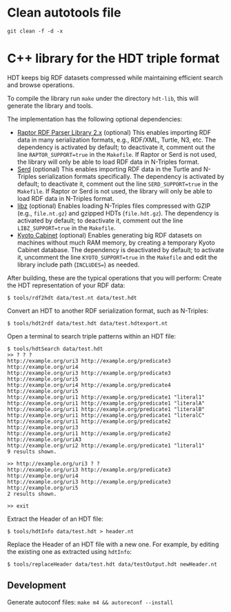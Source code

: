 # Clean autotools file
`git clean -f -d -x`

# C++ library for the HDT triple format
HDT keeps big RDF datasets compressed while maintaining efficient search and browse operations.

To compile the library run `make` under the directory `hdt-lib`, this will generate the library and tools.

The implementation has the following optional dependencies:
- [Raptor RDF Parser Library 2.x](http://librdf.org/raptor/) (optional) This enables importing RDF data in many serialization formats, e.g., RDF/XML, Turtle, N3, etc. The dependency is activated by default; to deactivate it, comment out the line `RAPTOR_SUPPORT=true` in the `Makefile`. If Raptor or Serd is not used, the library will only be able to load RDF data in N-Triples format.
- [Serd](http://drobilla.net/software/serd/) (optional) This enables importing RDF data in the Turtle and N-Triples serialization formats specifically. The dependency is activated by default; to deactivate it, comment out the line `SERD_SUPPORT=true` in the `Makefile`. If Raptor or Serd is not used, the library will only be able to load RDF data in N-Triples format.
- [libz](http://www.zlib.net/) (optional) Enables loading N-Triples files compressed with GZIP (e.g., `file.nt.gz`) and gzipped HDTs (`file.hdt.gz`). The dependency is activated by default; to deactivate it, comment out the line `LIBZ_SUPPORT=true` in the `Makefile`.
- [Kyoto Cabinet](http://fallabs.com/kyotocabinet/) (optional) Enables generating big RDF datasets on machines without much RAM memory, by creating a temporary Kyoto Cabinet database. The dependency is deactivated by default; to activate it, uncomment the line `KYOTO_SUPPORT=true` in the `Makefile` and edit the library include path (`INCLUDES=`) as needed.

After building, these are the typical operations that you will perform:
Create the HDT representation of your RDF data:

    $ tools/rdf2hdt data/test.nt data/test.hdt

Convert an HDT to another RDF serialization format, such as N-Triples:

    $ tools/hdt2rdf data/test.hdt data/test.hdtexport.nt

Open a terminal to search triple patterns within an HDT file:

    $ tools/hdtSearch data/test.hdt
    >> ? ? ?
    http://example.org/uri3 http://example.org/predicate3 http://example.org/uri4
    http://example.org/uri3 http://example.org/predicate3 http://example.org/uri5
    http://example.org/uri4 http://example.org/predicate4 http://example.org/uri5
    http://example.org/uri1 http://example.org/predicate1 "literal1"
    http://example.org/uri1 http://example.org/predicate1 "literalA"
    http://example.org/uri1 http://example.org/predicate1 "literalB"
    http://example.org/uri1 http://example.org/predicate1 "literalC"
    http://example.org/uri1 http://example.org/predicate2 http://example.org/uri3
    http://example.org/uri1 http://example.org/predicate2 http://example.org/uriA3
    http://example.org/uri2 http://example.org/predicate1 "literal1"
    9 results shown.
 
    >> http://example.org/uri3 ? ?
    http://example.org/uri3 http://example.org/predicate3 http://example.org/uri4
    http://example.org/uri3 http://example.org/predicate3 http://example.org/uri5
    2 results shown.
 
    >> exit

Extract the Header of an HDT file:

    $ tools/hdtInfo data/test.hdt > header.nt

Replace the Header of an HDT file with a new one. For example, by editing the existing one as extracted using `hdtInfo`:

    $ tools/replaceHeader data/test.hdt data/testOutput.hdt newHeader.nt

## Development

Generate autoconf files:
``make m4 && autoreconf --install``
